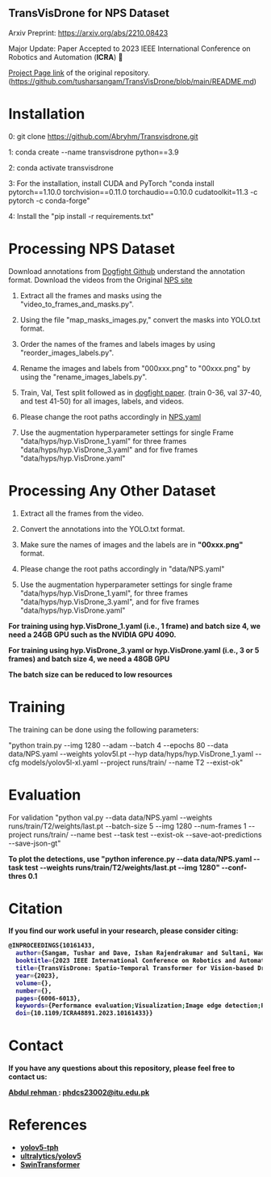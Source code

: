 ## TransVisDrone for NPS Dataset
Arxiv Preprint: https://arxiv.org/abs/2210.08423

Major Update: Paper Accepted to 2023 IEEE International Conference on Robotics and Automation (**ICRA**) 🎉 

[Project Page link](https://tusharsangam.github.io/TransVisDrone-project-page/) of the original repository. (https://github.com/tusharsangam/TransVisDrone/blob/main/README.md)

# Installation

0: git clone https://github.com/Abryhm/Transvisdrone.git

1: conda create --name transvisdrone python==3.9

2: conda activate transvisdrone

3: For the installation, install CUDA and PyTorch "conda install pytorch==1.10.0 torchvision==0.11.0 torchaudio==0.10.0 cudatoolkit=11.3 -c pytorch -c conda-forge"

4: Install the "pip install -r requirements.txt"


# Processing NPS Dataset
Download annotations from [Dogfight Github](https://github.com/mwaseema/Drone-Detection?tab=readme-ov-file#annotations) understand the annotation format.
Download the videos from the Original [NPS site](https://engineering.purdue.edu/~bouman/UAV_Dataset/)

1. Extract all the frames and masks using the "video_to_frames_and_masks.py".

2. Using the file "map_masks_images.py," convert the masks into YOLO.txt  format. 

3. Order the names of the frames and labels images by using "reorder_images_labels.py".

4. Rename the images and labels from "000xxx.png" to "00xxx.png" by using the "rename_images_labels.py".

5. Train, Val, Test split followed as in  [dogfight paper](https://arxiv.org/pdf/2103.17242.pdf). (train 0-36, val 37-40, and test 41-50) for all images, labels, and videos. 

6.  Please change the root paths accordingly in [NPS.yaml](./data/NPS.yaml)

7. Use the augmentation hyperparameter settings for single Frame "data/hyps/hyp.VisDrone_1.yaml" for three frames "data/hyps/hyp.VisDrone_3.yaml" and for five frames "data/hyps/hyp.VisDrone.yaml" 


# Processing Any Other Dataset

1. Extract all the frames from the video.

2. Convert the annotations into the YOLO.txt format.

3. Make sure the names of images and the labels  are in <strong> "00xxx.png" </strong>  format.

4.  Please change the root paths accordingly in "data/NPS.yaml"

5. Use the augmentation hyperparameter settings for single frame "data/hyps/hyp.VisDrone_1.yaml", for three frames "data/hyps/hyp.VisDrone_3.yaml", and for five frames "data/hyps/hyp.VisDrone.yaml" 


<strong> For training using hyp.VisDrone_1.yaml (i.e., 1 frame) and batch size 4, we need a 24GB GPU such as the NVIDIA GPU 4090. </strong> 

<strong> For training using hyp.VisDrone_3.yaml or hyp.VisDrone.yaml (i.e., 3 or 5 frames) and batch size 4, we need a 48GB GPU </strong> 

<strong> The batch size can be reduced to low resources </strong>



# Training

The training can be done using the following parameters:

"python train.py --img 1280 --adam --batch 4 --epochs 80 --data data/NPS.yaml --weights yolov5l.pt --hyp data/hyps/hyp.VisDrone_1.yaml --cfg models/yolov5l-xl.yaml --project runs/train/ --name T2 --exist-ok"


# Evaluation
For validation "python val.py --data data/NPS.yaml --weights runs/train/T2/weights/last.pt --batch-size 5 --img 1280 --num-frames 1 --project runs/train/ --name best --task test --exist-ok --save-aot-predictions --save-json-gt" 

<strong> To plot the detections, use  "python inference.py --data data/NPS.yaml --task test --weights runs/train/T2/weights/last.pt --img 1280" --conf-thres 0.1 <strong>  

# Citation
If you find our work useful in your research, please consider citing:
``` bash
@INPROCEEDINGS{10161433,
  author={Sangam, Tushar and Dave, Ishan Rajendrakumar and Sultani, Waqas and Shah, Mubarak},
  booktitle={2023 IEEE International Conference on Robotics and Automation (ICRA)}, 
  title={TransVisDrone: Spatio-Temporal Transformer for Vision-based Drone-to-Drone Detection in Aerial Videos}, 
  year={2023},
  volume={},
  number={},
  pages={6006-6013},
  keywords={Performance evaluation;Visualization;Image edge detection;Robot vision systems;Transformers;Throughput;Real-time systems},
  doi={10.1109/ICRA48891.2023.10161433}}
```

# Contact
If you have any questions about this repository, please feel free to contact us:

[Abdul rehman ](https://www.linkedin.com/in/abdul-rehman-079348122/): [phdcs23002@itu.edu.pk](mailto:phdcs23002@itu.edu.pk)


# References
* [yolov5-tph](https://github.com/cv516Buaa/tph-yolov5)
* [ultralytics/yolov5](https://github.com/ultralytics/yolov5)
* [SwinTransformer](https://github.com/microsoft/Swin-Transformer)
